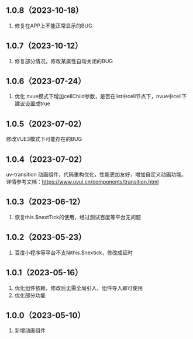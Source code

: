 ## 1.0.8（2023-10-18）
1. 修复在APP上不能正常显示的BUG
## 1.0.7（2023-10-12）
1. 修复部分情况，修改某属性自动关闭的BUG
## 1.0.6（2023-07-24）
1. 优化  nvue模式下增加cellChild参数，是否在list中cell节点下，nvue中cell下建议设置成true
## 1.0.5（2023-07-02）
修改VUE3模式下可能存在的BUG
## 1.0.4（2023-07-02）
uv-transition  动画组件，代码重构优化，性能更加友好，增加自定义动画功能。详情参考文档：https://www.uvui.cn/components/transition.html
## 1.0.3（2023-06-12）
1. 恢复this.$nextTick的使用，经过测试百度等平台无问题
## 1.0.2（2023-05-23）
1. 百度小程序等平台不支持this.$nextick，修改成延时
## 1.0.1（2023-05-16）
1. 优化组件依赖，修改后无需全局引入，组件导入即可使用
2. 优化部分功能
## 1.0.0（2023-05-10）
1. 新增动画组件
